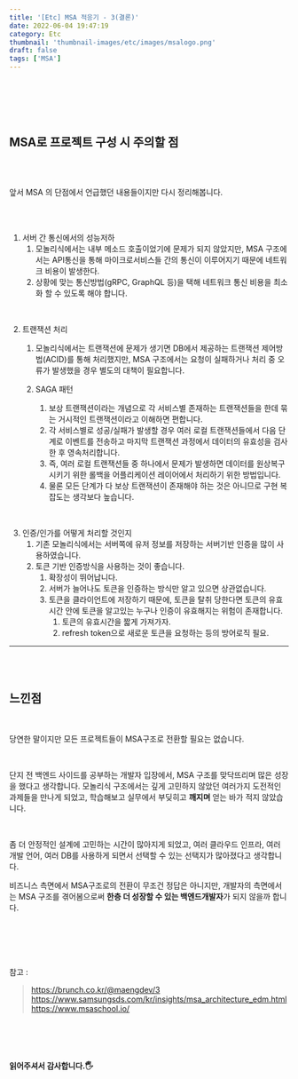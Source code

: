 ```yaml
---
title: '[Etc] MSA 적응기 - 3(결론)'
date: 2022-06-04 19:47:19
category: Etc
thumbnail: 'thumbnail-images/etc/images/msalogo.png'
draft: false
tags: ['MSA']
---
```


<br>
<br>
<br>
<br>

## MSA로 프로젝트 구성 시 주의할 점

<br>
<br>

앞서 MSA 의 단점에서 언급했던 내용들이지만 다시 정리해봅니다.

<br>
<br>

1. 서버 간 통신에서의 성능저하
   1. 모놀리식에서는 내부 메소드 호출이었기에 문제가 되지 않았지만, MSA 구조에서는 API통신을 통해 마이크로서비스들 간의 통신이 이루어지기 때문에 네트워크 비용이 발생한다.
   2. 상황에 맞는 통신방법(gRPC, GraphQL 등)을 택해 네트워크 통신 비용을 최소화 할 수 있도록 해야 합니다.

<br>

2. 트랜잭션 처리

   1. 모놀리식에서는 트랜잭션에 문제가 생기면 DB에서 제공하는 트랜잭션 제어방법(ACID)를 통해 처리했지만, MSA 구조에서는 요청이 실패하거나 처리 중 오류가 발생했을 경우 별도의 대책이 필요합니다.
   2. SAGA 패턴

      1. 보상 트랜잭션이라는 개념으로 각 서비스별 존재하는 트랜잭션들을 한데 묶는 거시적인 트랜잭션이라고 이해하면 편합니다.
      2. 각 서비스별로 성공/실패가 발생할 경우 여러 로컬 트랜잭션들에서 다음 단계로 이벤트를 전송하고 마지막 트랜잭션 과정에서 데이터의 유효성을 검사한 후 영속처리합니다.
      3. 즉, 여러 로컬 트랜잭션들 중 하나에서 문제가 발생하면 데이터를 원상복구시키기 위한 롤백을 어플리케이션 레이어에서 처리하기 위한 방법입니다.
      4. 물론 모든 단계가 다 보상 트랜잭션이 존재해야 하는 것은 아니므로 구현 복잡도는 생각보다 높습니다.

<br>

3. 인증/인가를 어떻게 처리할 것인지
   1. 기존 모놀리식에서는 서버쪽에 유저 정보를 저장하는 서버기반 인증을 많이 사용하였습니다.
   2. 토큰 기반 인증방식을 사용하는 것이 좋습니다.
      1. 확장성이 뛰어납니다.
      2. 서버가 늘어나도 토큰을 인증하는 방식만 알고 있으면 상관없습니다.
      3. 토큰을 클라이언트에 저장하기 때문에, 토큰을 탈취 당한다면 토큰의 유효시간 안에 토큰을 알고있는 누구나 인증이 유효해지는 위험이 존재합니다.
         1. 토큰의 유효시간을 짧게 가져가자.
         2. refresh token으로 새로운 토큰을 요청하는 등의 방어로직 필요.

---

<br>
<br>

## 느낀점

<br>

당연한 말이지만 모든 프로젝트들이 MSA구조로 전환할 필요는 없습니다.

<br>

단지 전 백엔드 사이드를 공부하는 개발자 입장에서, MSA 구조를 맞닥뜨리며 많은 성장을 했다고 생각합니다. 모놀리식 구조에서는 깊게 고민하지 않았던 여러가지 도전적인 과제들을 만나게 되었고, 학습해보고 실무에서 부딪히고 **깨지며** 얻는 바가 적지 않았습니다.

<br>

좀 더 안정적인 설계에 고민하는 시간이 많아지게 되었고, 여러 클라우드 인프라, 여러 개발 언어, 여러 DB를 사용하게 되면서 선택할 수 있는 선택지가 많아졌다고 생각합니다.

비즈니스 측면에서 MSA구조로의 전환이 무조건 정답은 아니지만, 개발자의 측면에서는 MSA 구조를 겪어봄으로써 **한층 더 성장할 수 있는 백엔드개발자**가 되지 않을까 합니다.

<br><br>
<br><br>

참고 :

> https://brunch.co.kr/@maengdev/3 <br> https://www.samsungsds.com/kr/insights/msa_architecture_edm.html <br> https://www.msaschool.io/

<br>
<br>
<br>

#### 읽어주셔서 감사합니다.🖐
